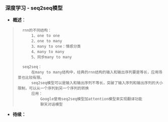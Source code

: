 ### 深度学习 - seq2seq模型
- **概述**：
>       rnn的不同结构：
>           1、one to one
>           2、one to many
>           3、many to one：情感分类
>           4、many to many
>           5、同步many to many
>
>       seq2seq：
>           在many to many结构中，经典的rnn结构的输入和输出序列要是等长，应用场景也比较有限。
>           seq2seq模型可以是输入和输出序列不等长，突破了输入序列和输出序列的大小限制，可以从一个序列到另一个序列的转换
>           应用：
>               Google曾用seq2seq模型加attention模型来实现翻译功能
>               聊天对话模型
>
>
>
>
>
>
>
>
>
>
>
>
>
>
>
>
>
>
>

- **待续：**
>
>
>
>
>
>
>
>
>
>
>
>
>
>
>
>
>
>
>
>
>
>
>
>
>
